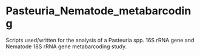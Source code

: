 # Pasteuria_Nematode_metabarcoding

Scripts used/written for the analysis of a Pasteuria spp. 16S rRNA gene and Nematode 18S rRNA gene metabarcoding study. 
